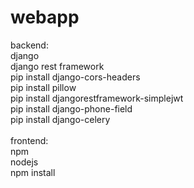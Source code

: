 # webapp
backend:\
django \
django rest framework\
pip install django-cors-headers\
pip install pillow\
pip install djangorestframework-simplejwt\
pip install django-phone-field\
pip install django-celery\
\
frontend:\
npm\
nodejs\
npm install




